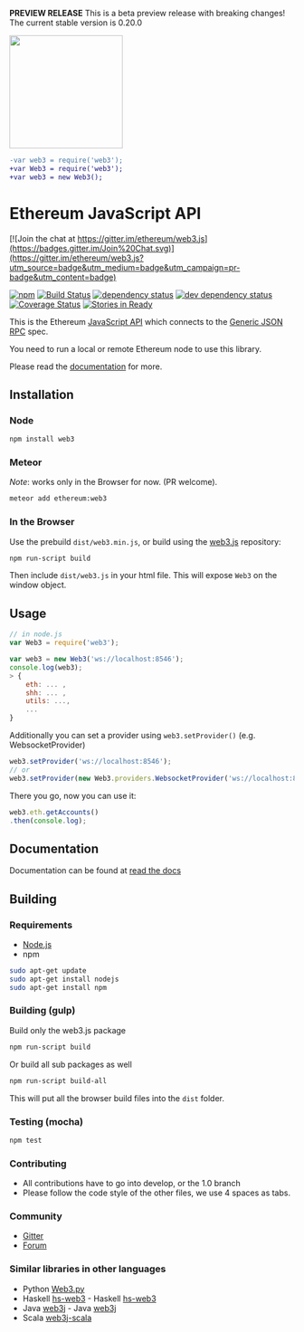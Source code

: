 **PREVIEW RELEASE** This is a beta preview release with breaking changes! The current stable version is 0.20.0 

<img src="https://github.com/ethereum/web3.js/raw/1.0/web3js.jpg" width=200 />

```diff
-var web3 = require('web3');
+var Web3 = require('web3');
+var web3 = new Web3();
```


# Ethereum JavaScript API

[![Join the chat at https://gitter.im/ethereum/web3.js](https://badges.gitter.im/Join%20Chat.svg)](https://gitter.im/ethereum/web3.js?utm_source=badge&utm_medium=badge&utm_campaign=pr-badge&utm_content=badge)

[![npm](https://img.shields.io/npm/dm/web3.svg)](https://www.npmjs.com/package/web3) [![Build Status][travis-image]][travis-url] [![dependency status][dep-image]][dep-url] [![dev dependency status][dep-dev-image]][dep-dev-url] [![Coverage Status][coveralls-image]][coveralls-url] [![Stories in Ready][waffle-image]][waffle-url]

This is the Ethereum [JavaScript API][docs]
which connects to the [Generic JSON RPC](https://github.com/ethereum/wiki/wiki/JSON-RPC) spec.


You need to run a local or remote Ethereum node to use this library.

Please read the [documentation][docs] for more.

## Installation

### Node

```bash
npm install web3
```

### Meteor

*Note*: works only in the Browser for now. (PR welcome).

```bash
meteor add ethereum:web3
```

### In the Browser

Use the prebuild ``dist/web3.min.js``, or
build using the [web3.js][repo] repository:

```bash
npm run-script build
```

Then include `dist/web3.js` in your html file.
This will expose `Web3` on the window object.

## Usage

```js
// in node.js
var Web3 = require('web3');

var web3 = new Web3('ws://localhost:8546');
console.log(web3);
> {
    eth: ... ,
    shh: ... ,
    utils: ...,
    ...
}
```

Additionally you can set a provider using `web3.setProvider()` (e.g. WebsocketProvider)

```js
web3.setProvider('ws://localhost:8546');
// or
web3.setProvider(new Web3.providers.WebsocketProvider('ws://localhost:8546'));
```

There you go, now you can use it:

```js
web3.eth.getAccounts()
.then(console.log);
```

## Documentation

Documentation can be found at [read the docs][docs]


## Building

### Requirements

* [Node.js](https://nodejs.org)
* npm

```bash
sudo apt-get update
sudo apt-get install nodejs
sudo apt-get install npm
```

### Building (gulp)

Build only the web3.js package

```bash
npm run-script build
```

Or build all sub packages as well

```bash
npm run-script build-all
```

This will put all the browser build files into the `dist` folder.


### Testing (mocha)

```bash
npm test
```

### Contributing

- All contributions have to go into develop, or the 1.0 branch
- Please follow the code style of the other files, we use 4 spaces as tabs.

### Community
 - [Gitter](https://gitter.im/ethereum/web3.js?source=orgpage)
 - [Forum](https://forum.ethereum.org/categories/ethereum-js)


### Similar libraries in other languages
 - Python [Web3.py](https://github.com/pipermerriam/web3.py)
 - Haskell [hs-web3](https://github.com/airalab/hs-web3)		   - Haskell [hs-web3](https://github.com/airalab/hs-web3)
 - Java [web3j](https://github.com/web3j/web3j)		   - Java [web3j](https://github.com/web3j/web3j)
 - Scala [web3j-scala](https://github.com/mslinn/web3j-scala)


[repo]: https://github.com/ethereum/web3.js
[docs]: http://web3js.readthedocs.io/en/1.0/
[npm-image]: https://badge.fury.io/js/web3.png
[npm-url]: https://npmjs.org/package/web3
[travis-image]: https://travis-ci.org/ethereum/web3.js.svg
[travis-url]: https://travis-ci.org/ethereum/web3.js
[dep-image]: https://david-dm.org/ethereum/web3.js.svg
[dep-url]: https://david-dm.org/ethereum/web3.js
[dep-dev-image]: https://david-dm.org/ethereum/web3.js/dev-status.svg
[dep-dev-url]: https://david-dm.org/ethereum/web3.js#info=devDependencies
[coveralls-image]: https://coveralls.io/repos/ethereum/web3.js/badge.svg?branch=master
[coveralls-url]: https://coveralls.io/r/ethereum/web3.js?branch=master
[waffle-image]: https://badge.waffle.io/ethereum/web3.js.svg?label=ready&title=Ready
[waffle-url]: https://waffle.io/ethereum/web3.js
